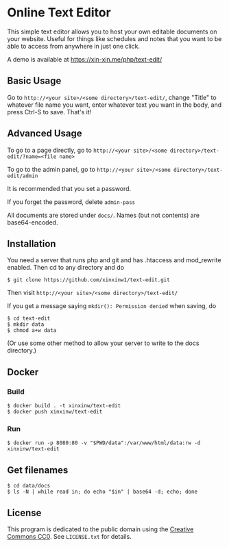 # Online Text Editor

This simple text editor allows you to host your own editable documents on your website.
Useful for things like schedules and notes that you want to be able to access from anywhere in just one click.

A demo is available at https://xin-xin.me/php/text-edit/

## Basic Usage

Go to `http://<your site>/<some directory>/text-edit/`, change "Title" to whatever file name you want, enter whatever text you want in the body, and press Ctrl-S to save. That's it!

## Advanced Usage

To go to a page directly, go to `http://<your site>/<some directory>/text-edit/?name=<file name>`

To go to the admin panel, go to `http://<your site>/<some directory>/text-edit/admin`

It is recommended that you set a password.

If you forget the password, delete `admin-pass`

All documents are stored under `docs/`. Names (but not contents) are base64-encoded.

## Installation

You need a server that runs php and git and has .htaccess and mod_rewrite enabled. Then cd to any directory and do

```
$ git clone https://github.com/xinxinw1/text-edit.git
```

Then visit `http://<your site>/<some directory>/text-edit/`

If you get a message saying `mkdir(): Permission denied` when saving, do

```
$ cd text-edit
$ mkdir data
$ chmod a+w data
```

(Or use some other method to allow your server to write to the docs directory.)

## Docker

### Build

```
$ docker build . -t xinxinw/text-edit
$ docker push xinxinw/text-edit
```

### Run

```
$ docker run -p 8080:80 -v "$PWD/data":/var/www/html/data:rw -d xinxinw/text-edit
```

## Get filenames

```
$ cd data/docs
$ ls -N | while read in; do echo "$in" | base64 -d; echo; done
```

## License

This program is dedicated to the public domain using the [Creative Commons CC0](http://creativecommons.org/publicdomain/zero/1.0/). See `LICENSE.txt` for details.
